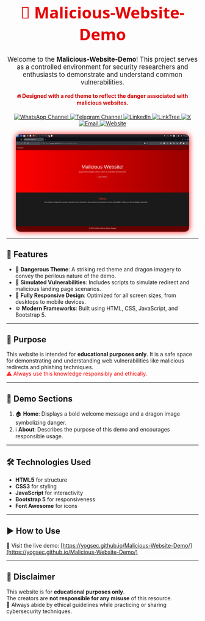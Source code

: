 <!-- README.md -->

<h1 align="center" style="color: #e60000; font-family: 'Segoe UI', sans-serif; font-size: 3em;">🐉 Malicious-Website-Demo</h1>

<p align="center" style="font-size: 1.2em;">
  Welcome to the <strong>Malicious-Website-Demo</strong>! This project serves as a controlled environment for security researchers and enthusiasts to demonstrate and understand common vulnerabilities.
</p>
<p align="center" style="color: #d00000; font-weight: bold;">
  🔥 Designed with a red theme to reflect the danger associated with malicious websites.
</p>

<div align="center" style="margin: 20px 0;">
  <a href="https://www.whatsapp.com/channel/0029Vb68FeRFnSzGNOZC3h3x">
    <img src="https://img.shields.io/static/v1?style=for-the-badge&message=WhatsApp+Channel&color=25D366&logo=whatsapp&logoColor=FFFFFF&label=" alt="WhatsApp Channel">
  </a>
  <a href="https://t.me/HackerSecure">
    <img src="https://img.shields.io/static/v1?style=for-the-badge&message=Telegram+Channel&color=24A1DE&logo=telegram&logoColor=FFFFFF&label=" alt="Telegram Channel">
  </a>
  <a href="https://www.linkedin.com/in/cybersecurity-pentester/">
    <img src="https://img.shields.io/static/v1?style=for-the-badge&message=LinkedIn&color=0A66C2&logo=LinkedIn&logoColor=FFFFFF&label=" alt="LinkedIn">
  </a>
  <a href="https://linktr.ee/yogsec">
    <img src="https://img.shields.io/static/v1?style=for-the-badge&message=LinkTree&color=25D366&logo=linktree&logoColor=FFFFFF&label=" alt="LinkTree">
  </a>
  <a href="https://x.com/home">
    <img src="https://img.shields.io/static/v1?style=for-the-badge&message=X&color=000000&logo=x&logoColor=FFFFFF&label=" alt="X">
  </a>
  <a href="mailto:abhinavsingwal@gmail.com?subject=Hi%20YogSec%20,%20nice%20to%20meet%20you!">
    <img src="https://img.shields.io/static/v1?style=for-the-badge&message=Gmail&color=EA4335&logo=Gmail&logoColor=FFFFFF&label=" alt="Email">
  </a>
  <a href="https://yogsec.github.io/yogsec/">
    <img src="https://img.shields.io/static/v1?style=for-the-badge&message=Website&color=FFFFC5&logo=Firefox&logoColor=000000&label=" alt="Website">
  </a>
</div>

<p align="center">
  <img src="https://github.com/yogsec/Malicious-Website-Demo/blob/main/Screenshot_2025-01-07_17_32_45.png?raw=true" alt="screenshot" style="border-radius: 10px; max-width: 90%; box-shadow: 0 0 15px red;">
</p>

---

## 🚀 Features

- 🎨 <strong>Dangerous Theme</strong>: A striking red theme and dragon imagery to convey the perilous nature of the demo.
- 🐛 <strong>Simulated Vulnerabilities</strong>: Includes scripts to simulate redirect and malicious landing page scenarios.
- 📱 <strong>Fully Responsive Design</strong>: Optimized for all screen sizes, from desktops to mobile devices.
- ⚙️ <strong>Modern Frameworks</strong>: Built using HTML, CSS, JavaScript, and Bootstrap 5.

---

## 🎯 Purpose

This website is intended for <strong>educational purposes only</strong>. It is a safe space for demonstrating and understanding web vulnerabilities like malicious redirects and phishing techniques.  
<span style="color: red;">⚠️ Always use this knowledge responsibly and ethically.</span>

---

## 📂 Demo Sections

1. 🏠 <strong>Home</strong>: Displays a bold welcome message and a dragon image symbolizing danger.  
2. ℹ️ <strong>About</strong>: Describes the purpose of this demo and encourages responsible usage.

---

## 🛠️ Technologies Used

- <strong>HTML5</strong> for structure  
- <strong>CSS3</strong> for styling  
- <strong>JavaScript</strong> for interactivity  
- <strong>Bootstrap 5</strong> for responsiveness  
- <strong>Font Awesome</strong> for icons

---

## ▶️ How to Use

🔗 Visit the live demo: [https://yogsec.github.io/Malicious-Website-Demo/](https://yogsec.github.io/Malicious-Website-Demo/)

---

## 📌 Disclaimer

This website is for **educational purposes only**.  
The creators are **not responsible for any misuse** of this resource.  
🙏 Always abide by ethical guidelines while practicing or sharing cybersecurity techniques.
